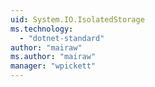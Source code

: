 ```yaml
---
uid: System.IO.IsolatedStorage
ms.technology: 
  - "dotnet-standard"
author: "mairaw"
ms.author: "mairaw"
manager: "wpickett"
---
```

